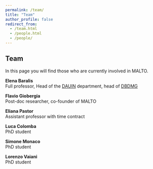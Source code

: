 ```yaml
---
permalink: /team/
title: "Team"
author_profile: false
redirect_from: 
  - /team.html
  - /people.html
  - /people/
---
```


## Team

In this page you will find those who are currently involved in MALTO. 

<!-- Note: this page is temporary and has hardcoded entries. In the future, we should move each person to its own entry and iterate over them when generating the page  -->

**Elena Baralis**\
Full professor, Head of the [DAUIN](https://www.dauin.polito.it) department, head of [DBDMG](https://dbdmg.polito.it)

**Flavio Giobergia**\
Post-doc researcher, co-founder of MALTO

**Eliana Pastor**\
Assistant professor with time contract

**Luca Colomba**\
PhD student

**Simone Monaco**\
PhD student

**Lorenzo Vaiani**\
PhD student
